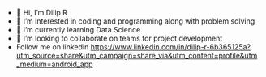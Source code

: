 - 👋 Hi, I’m Dilip R
- 👀 I’m interested in coding and programming along with problem solving
- 🌱 I’m currently learning Data Science
- 💞️ I’m looking to collaborate on teams for project development
- Follow me on linkedin https://www.linkedin.com/in/dilip-r-6b365125a?utm_source=share&utm_campaign=share_via&utm_content=profile&utm_medium=android_app


<!---
Dilipr9880/Dilipr9880 is a ✨ special ✨ repository because its `README.md` (this file) appears on your GitHub profile.
You can click the Preview link to take a look at your changes.
--->
